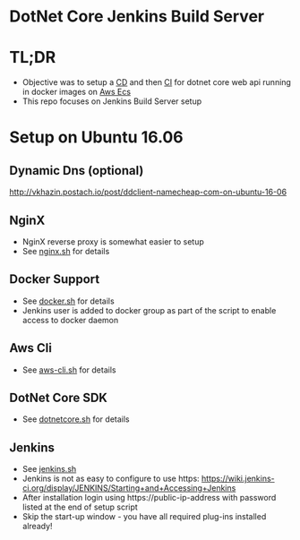 # DotNet Core Jenkins Build Server #

# TL;DR
* Objective was to setup a [CD](https://en.wikipedia.org/wiki/Continuous_delivery) and then [CI](https://en.wikipedia.org/wiki/Continuous_integration) for dotnet core web api running in docker images on [Aws Ecs](http://docs.aws.amazon.com/AmazonECS/latest/developerguide/Welcome.html)
* This repo focuses on Jenkins Build Server setup

# Setup on Ubuntu 16.06

## Dynamic Dns (optional)
http://vkhazin.postach.io/post/ddclient-namecheap-com-on-ubuntu-16-06

## NginX
* NginX reverse proxy is somewhat easier to setup
* See [nginx.sh](https://github.com/vkhazin/dotnetcore-build-jenkins/blob/master/nginz.sh) for details

## Docker Support
* See [docker.sh](https://github.com/vkhazin/dotnetcore-build-jenkins/blob/master/docker.sh) for details
* Jenkins user is added to docker group as part of the script to enable access to docker daemon

## Aws Cli
* See [aws-cli.sh](https://github.com/vkhazin/dotnetcore-build-jenkins/blob/master/aws-cli.sh) for details

## DotNet Core SDK
* See [dotnetcore.sh](https://github.com/vkhazin/dotnetcore-build-jenkins/blob/master/dotnetcore.sh) for details

## Jenkins
* See [jenkins.sh](https://github.com/vkhazin/dotnetcore-build-jenkins/blob/master/jenkins.sh)
* Jenkins is not as easy to configure to use https: https://wiki.jenkins-ci.org/display/JENKINS/Starting+and+Accessing+Jenkins
* After installation login using https://public-ip-address with password listed at the end of setup script
* Skip the start-up window - you have all required plug-ins installed already!